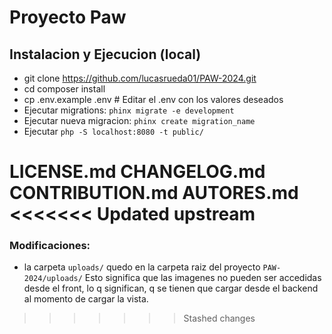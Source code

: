 # Proyecto Paw

## Instalacion y Ejecucion (local)

* git clone <https://github.com/lucasrueda01/PAW-2024.git>
* cd composer install
* cp .env.example .env # Editar el .env con los valores deseados
* Ejecutar migrations: `phinx migrate -e development`
* Ejecutar nueva migracion: `phinx create migration_name`
* Ejecutar `php -S localhost:8080 -t public/`

LICENSE.md
CHANGELOG.md
CONTRIBUTION.md
AUTORES.md
<<<<<<< Updated upstream
=======

### Modificaciones:

* la carpeta `uploads/` quedo en la carpeta raiz del proyecto `PAW-2024/uploads/`
Esto significa que las imagenes no pueden ser accedidas desde el front, lo q significan, q 
se tienen que cargar desde el backend al momento de cargar la vista. 
>>>>>>> Stashed changes
